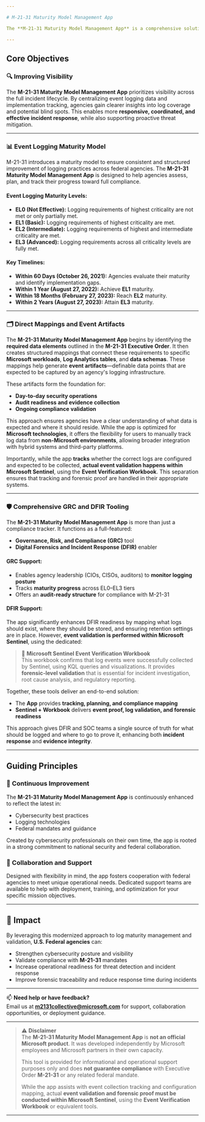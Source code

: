 ```yaml
---

# M-21-31 Maturity Model Management App

The **M-21-31 Maturity Model Management App** is a comprehensive solution designed to strengthen the cybersecurity capabilities of U.S. Federal agencies. Aligned with **Executive Order 14028** and developed in response to **[Executive Order M-21-31](https://www.whitehouse.gov/wp-content/uploads/2021/08/M-21-31-Improving-the-Federal-Governments-Investigative-and-Remediation-Capabilities-Related-to-Cybersecurity-Incidents.pdf)**, this new offering enables agencies to manage and mature their event logging capabilities, validate compliance, and enhance visibility before, during, and after a cybersecurity incident.

---
```


## Core Objectives

### 🔍 Improving Visibility  
The **M-21-31 Maturity Model Management App** prioritizes visibility across the full incident lifecycle. By centralizing event logging data and implementation tracking, agencies gain clearer insights into log coverage and potential blind spots. This enables more **responsive, coordinated, and effective incident response**, while also supporting proactive threat mitigation.

---

### 📊 Event Logging Maturity Model  

M-21-31 introduces a maturity model to ensure consistent and structured improvement of logging practices across federal agencies. The **M-21-31 Maturity Model Management App** is designed to help agencies assess, plan, and track their progress toward full compliance.

#### Event Logging Maturity Levels:
- **EL0 (Not Effective):** Logging requirements of highest criticality are not met or only partially met.  
- **EL1 (Basic):** Logging requirements of highest criticality are met.  
- **EL2 (Intermediate):** Logging requirements of highest and intermediate criticality are met.  
- **EL3 (Advanced):** Logging requirements across all criticality levels are fully met.

#### Key Timelines:
- **Within 60 Days (October 26, 2021):** Agencies evaluate their maturity and identify implementation gaps.  
- **Within 1 Year (August 27, 2022):** Achieve **EL1** maturity.  
- **Within 18 Months (February 27, 2023):** Reach **EL2** maturity.  
- **Within 2 Years (August 27, 2023):** Attain **EL3** maturity.

---

### 🗂️ Direct Mappings and Event Artifacts

The **M-21-31 Maturity Model Management App** begins by identifying the **required data elements** outlined in the **M-21-31 Executive Order**. It then creates structured mappings that connect these requirements to specific **Microsoft workloads**, **Log Analytics tables**, and **data schemas**. These mappings help generate **event artifacts**—definable data points that are expected to be captured by an agency's logging infrastructure.

These artifacts form the foundation for:

- **Day-to-day security operations**  
- **Audit readiness and evidence collection**  
- **Ongoing compliance validation**

This approach ensures agencies have a clear understanding of what data is expected and where it should reside. While the app is optimized for **Microsoft technologies**, it offers the flexibility for users to manually track log data from **non-Microsoft environments**, allowing broader integration with hybrid systems and third-party platforms.

Importantly, while the app **tracks** whether the correct logs are configured and expected to be collected, **actual event validation happens within Microsoft Sentinel**, using the **Event Verification Workbook**. This separation ensures that tracking and forensic proof are handled in their appropriate systems.

---

### 🛡️ Comprehensive GRC and DFIR Tooling

The **M-21-31 Maturity Model Management App** is more than just a compliance tracker. It functions as a full-featured:

- **Governance, Risk, and Compliance (GRC)** tool  
- **Digital Forensics and Incident Response (DFIR)** enabler

#### GRC Support:
- Enables agency leadership (CIOs, CISOs, auditors) to **monitor logging posture**
- Tracks **maturity progress** across EL0–EL3 tiers
- Offers an **audit-ready structure** for compliance with M-21-31

#### DFIR Support:
The app significantly enhances DFIR readiness by mapping what logs should exist, where they should be stored, and ensuring retention settings are in place. However, **event validation is performed within Microsoft Sentinel**, using the dedicated:

> 🔎 **Microsoft Sentinel Event Verification Workbook**  
> This workbook confirms that log events were successfully collected by Sentinel, using KQL queries and visualizations. It provides **forensic-level validation** that is essential for incident investigation, root cause analysis, and regulatory reporting.

Together, these tools deliver an end-to-end solution:

- The **App** provides **tracking, planning, and compliance mapping**  
- **Sentinel + Workbook** delivers **event proof, log validation, and forensic readiness**

This approach gives DFIR and SOC teams a single source of truth for what should be logged and where to go to prove it, enhancing both **incident response** and **evidence integrity**.

---

## Guiding Principles

### 🔄 Continuous Improvement  
The **M-21-31 Maturity Model Management App** is continuously enhanced to reflect the latest in:

- Cybersecurity best practices  
- Logging technologies  
- Federal mandates and guidance  

Created by cybersecurity professionals on their own time, the app is rooted in a strong commitment to national security and federal collaboration.

### 🤝 Collaboration and Support  
Designed with flexibility in mind, the app fosters cooperation with federal agencies to meet unique operational needs. Dedicated support teams are available to help with deployment, training, and optimization for your specific mission objectives.

---

## 🚀 Impact  

By leveraging this modernized approach to log maturity management and validation, **U.S. Federal agencies** can:

- Strengthen cybersecurity posture and visibility  
- Validate compliance with **M-21-31** mandates  
- Increase operational readiness for threat detection and incident response  
- Improve forensic traceability and reduce response time during incidents  

---

📫 **Need help or have feedback?**  
Email us at **m2131collective@microsoft.com** for support, collaboration opportunities, or deployment guidance.

---

> ⚠️ **Disclaimer**  
> The **M-21-31 Maturity Model Management App** is **not an official Microsoft product**. It was developed independently by Microsoft employees and Microsoft partners in their own capacity.  
>  
> This tool is provided for informational and operational support purposes only and does **not guarantee compliance** with Executive Order **M-21-31** or any related federal mandate.  
>  
> While the app assists with event collection tracking and configuration mapping, actual **event validation and forensic proof must be conducted within Microsoft Sentinel**, using the **Event Verification Workbook** or equivalent tools.

---
